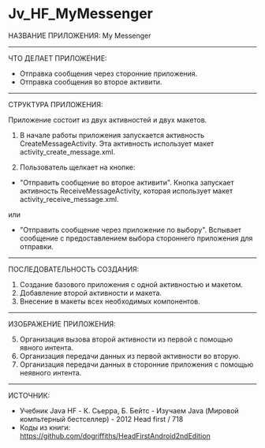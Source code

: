 # Jv_HF_MyMessenger

НАЗВАНИЕ ПРИЛОЖЕНИЯ: My Messenger

------------------------------
ЧТО ДЕЛАЕТ ПРИЛОЖЕНИЕ:

- Отправка сообщения через сторонние приложения.
- Отправка сообщения во второе активити.

------------------------------
СТРУКТУРА ПРИЛОЖЕНИЯ:

Приложение состоит из двух активностей и двух макетов.

1) В начале работы приложения запускается активность
CreateMessageActivity.
Эта активность использует макет activity_create_message.xml.

2) Пользователь щелкает на кнопке:

 - "Отправить сообщение во второе активити".
Кнопка запускает активность ReceiveMessageActivity, которая
использует макет activity_receive_message.xml.

или

- "Отправить сообщение через приложение по выбору". Вспывает сообщение с предоставлением выбора стороннего приложения для отправки.

------------------------------
ПОСЛЕДОВАТЕЛЬНОСТЬ СОЗДАНИЯ:

1) Создание базового приложения с одной активностью и макетом.
2) Добавление второй активности и макета.
3) Внесение в макеты всех необходимых компонентов.

-------------------------------
ИЗОБРАЖЕНИЕ ПРИЛОЖЕНИЯ: 

5) Организация вызова второй активности из первой с помощью явного интента.
6) Организация передачи данных из первой активности во вторую.
7) Организация передачи данных в сторонние приложения с помощью неявного интента.

------------------------------
ИСТОЧНИК:
* Учебник Java HF -  К. Сьерра, Б. Бейтс - Изучаем Java (Мировой компьтерный бестселлер) - 2012 Head first / 718
* Коды из книги: https://github.com/dogriffiths/HeadFirstAndroid2ndEdition
